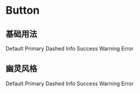 # Button

## 基础用法

<ClientOnly>
<if-card>
<if-button>Default</if-button>
<if-button type="primary">Primary</if-button>
<if-button type="dashed">Dashed</if-button>
<if-button type="info">Info</if-button>
<if-button type="success">Success</if-button>
<if-button type="warning">Warning</if-button>
<if-button type="error">Error</if-button>
</if-card>
</ClientOnly >

## 幽灵风格

<ClientOnly>
<if-button ghost>Default</if-button>
<if-button type="primary" ghost>Primary</if-button>
<if-button type="dashed" ghost>Dashed</if-button>
<if-button type="info" ghost>Info</if-button>
<if-button type="success" ghost>Success</if-button>
<if-button type="warning" ghost>Warning</if-button>
<if-button type="error" ghost>Error</if-button>
</ClientOnly >